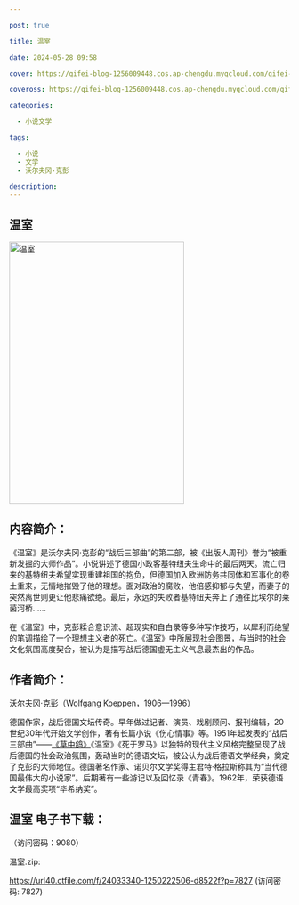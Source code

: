 ```yaml
---

post: true

title: 温室

date: 2024-05-28 09:58

cover: https://qifei-blog-1256009448.cos.ap-chengdu.myqcloud.com/qifei-blog/65f6d1509f345e8d03ca27a3.jpg

coveross: https://qifei-blog-1256009448.cos.ap-chengdu.myqcloud.com/qifei-blog/65f6d1509f345e8d03ca27a3.jpg

categories:

  - 小说文学

tags:

  - 小说
  - 文学
  - 沃尔夫冈·克彭

description:
---
```


## 温室
<img alt="温室 " class="aligncenter loading" data-was-processed="true" decoding="async" fetchpriority="high" height="471" src="https://qifei-blog-1256009448.cos.ap-chengdu.myqcloud.com/qifei-blog/65f6d1509f345e8d03ca27a3.jpg " style="cursor: zoom-in;" width="314"/>

## 内容简介：

《温室》是沃尔夫冈·克彭的“战后三部曲”的第二部，被《出版人周刊》誉为“被重新发掘的大师作品”。小说讲述了德国小政客基特纽夫生命中的最后两天。流亡归来的基特纽夫希望实现重建祖国的抱负，但德国加入欧洲防务共同体和军事化的卷土重来，无情地摧毁了他的理想。面对政治的腐败，他倍感抑郁与失望，而妻子的突然离世则更让他悲痛欲绝。最后，永远的失败者基特纽夫奔上了通往比埃尔的莱茵河桥……

在《温室》中，克彭糅合意识流、超现实和自白录等多种写作技巧，以犀利而绝望的笔调描绘了一个理想主义者的死亡。《温室》中所展现社会图景，与当时的社会文化氛围高度契合，被认为是描写战后德国虚无主义气息最杰出的作品。

## 作者简介：

沃尔夫冈·克彭（Wolfgang Koeppen，1906—1996）

德国作家，战后德国文坛传奇。早年做过记者、演员、戏剧顾问、报刊编辑，20世纪30年代开始文学创作，著有长篇小说《伤心情事》等。1951年起发表的“战后三部曲”——<a href="https://www.huibooks.com/23368.html">《草中鸽》</a>《温室》《死于罗马》以独特的现代主义风格完整呈现了战后德国的社会政治氛围，轰动当时的德语文坛，被公认为战后德语文学经典，奠定了克彭的大师地位。德国著名作家、诺贝尔文学奖得主君特·格拉斯称其为“当代德国最伟大的小说家”。后期著有一些游记以及回忆录《青春》。1962年，荣获德语文学最高奖项“毕希纳奖”。

## 温室 电子书下载：

 （访问密码：9080）

温室.zip: 

https://url40.ctfile.com/f/24033340-1250222506-d8522f?p=7827 (访问密码: 7827)

